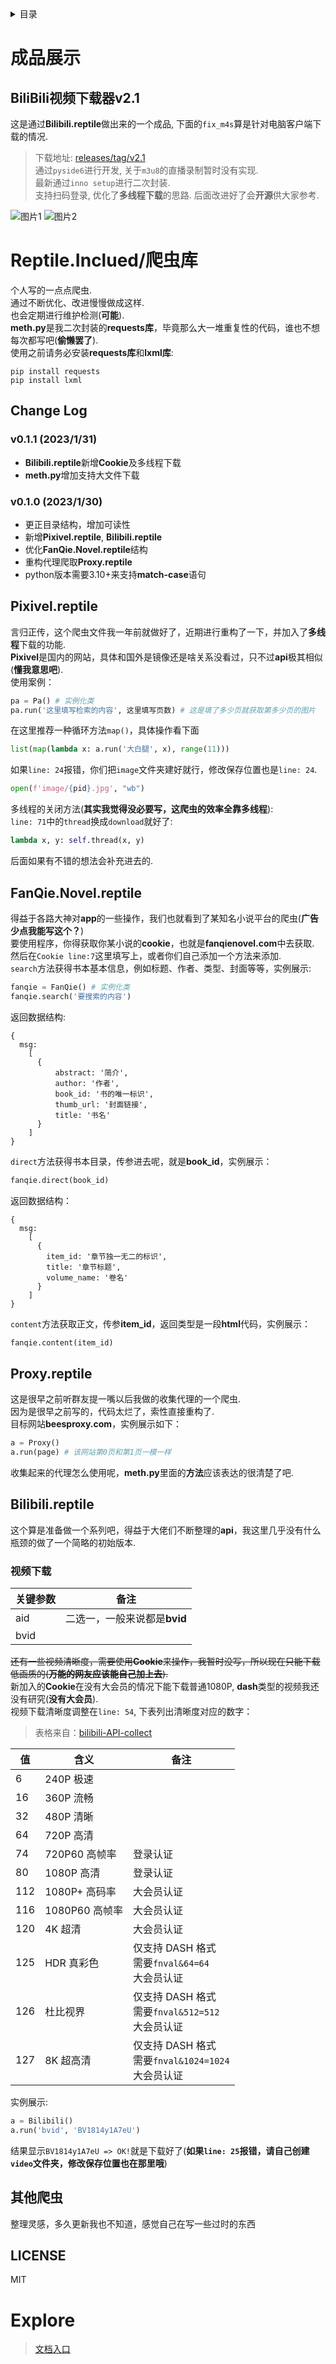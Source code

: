<details>
<summary>目录</summary>

- [Reptile.Inclued/爬虫库](#ReptileInclued/爬虫库)
    - [Change Log](#Change-Log)
      - [v0.1.1 (2023/1/31)](#v011-2023131)
      - [v0.1.0 (2023/1/30)](#v010-2023130)
    - [Pixivel.reptile](#Pixivelreptile)
    - [FanQie.Novel.reptile](#FanQieNovelreptile)
    - [Proxy.reptile](#Proxyreptile)
    - [Bilibili.reptile](#Bilibilireptile)
       - [视频下载](#视频下载)
    - [其他爬虫](#其他爬虫)
    - [LICENSE](#LICENSE)
- [Explore](#Explore)

</details>

# 成品展示
## BiliBili视频下载器v2.1
这是通过**Bilibili.reptile**做出来的一个成品, 下面的`fix_m4s`算是针对电脑客户端下载的情况.  
> 下载地址: [releases/tag/v2.1 ](https://github.com/UnAbuse/reptile.inclued/releases/tag/v2.1)  
> 通过`pyside6`进行开发, 关于`m3u8`的直播录制暂时没有实现.  
> 最新通过`inno setup`进行二次封装.  
> 支持扫码登录, 优化了**多线程下载**的思路.
> 后面改进好了会**开源**供大家参考.  

![图片1](/image/1.png)
![图片2](/image/2.png)

# Reptile.Inclued/爬虫库
个人写的一点点爬虫.  
通过不断优化、改进慢慢做成这样.  
也会定期进行维护检测(**可能**).  
**meth.py**是我二次封装的**requests库**，毕竟那么大一堆重复性的代码，谁也不想每次都写吧(**偷懒罢了**).  
使用之前请务必安装**requests库**和**lxml库**:
```
pip install requests
pip install lxml
```
## Change Log
### v0.1.1 (2023/1/31)
- **Bilibili.reptile**新增**Cookie**及多线程下载
- **meth.py**增加支持大文件下载
### v0.1.0 (2023/1/30)
- 更正目录结构，增加可读性  
- 新增**Pixivel.reptile**, **Bilibili.reptile**
- 优化**FanQie.Novel.reptile**结构
- 重构代理爬取**Proxy.reptile**
- python版本需要3.10+来支持**match-case**语句
## Pixivel.reptile
言归正传，这个爬虫文件我一年前就做好了，近期进行重构了一下，并加入了**多线程**下载的功能.  
**Pixivel**是国内的网站，具体和国外是镜像还是啥关系没看过，只不过**api**极其相似(**懂我意思吧**).  
使用案例：  
```python
pa = Pa() # 实例化类
pa.run('这里填写检索的内容', 这里填写页数) # 这是填了多少页就获取第多少页的图片
```
在这里推荐一种循环方法`map()`，具体操作看下面  
```python
list(map(lambda x: a.run('大白腿', x), range(11)))
```
如果`line: 24`报错，你们把`image`文件夹建好就行，修改保存位置也是`line: 24`.  
```python
open(f'image/{pid}.jpg', "wb")
```
多线程的关闭方法(**其实我觉得没必要写，这爬虫的效率全靠多线程**):  
`line: 71`中的`thread`换成`download`就好了:  
```python
lambda x, y: self.thread(x, y)
```
后面如果有不错的想法会补充进去的.
## FanQie.Novel.reptile
得益于各路大神对**app**的一些操作，我们也就看到了某知名小说平台的爬虫(**广告少点我能写这个？**)  
要使用程序，你得获取你某小说的**cookie**，也就是**fanqienovel.com**中去获取.  
然后在``Cookie line:7``这里填写上，或者你们自己添加一个方法来添加.  
`search`方法获得书本基本信息，例如标题、作者、类型、封面等等，实例展示:  
```python
fanqie = FanQie() # 实例化类
fanqie.search('要搜索的内容')
```
返回数据结构:  
```
{
  msg:
    [
      {
          abstract: '简介',
          author: '作者',
          book_id: '书的唯一标识',
          thumb_url: '封面链接',
          title: '书名'
      }
    ]
}
```
`direct`方法获得书本目录，传参进去呢，就是**book_id**，实例展示：  
```python
fanqie.direct(book_id)
```
返回数据结构：
```
{
  msg:
    [
      {
        item_id: '章节独一无二的标识',
        title: '章节标题',
        volume_name: '卷名'
      }
    ]
}
```
`content`方法获取正文，传参**item_id**，返回类型是一段**html**代码，实例展示：  
```python
fanqie.content(item_id)
```
## Proxy.reptile
这是很早之前听群友提一嘴以后我做的收集代理的一个爬虫.  
因为是很早之前写的，代码太烂了，索性直接重构了.  
目标网站**beesproxy.com**，实例展示如下：  
```python
a = Proxy()
a.run(page) # 该网站第0页和第1页一模一样
```
收集起来的代理怎么使用呢，**meth.py**里面的**方法**应该表达的很清楚了吧.  
## Bilibili.reptile
这个算是准备做一个系列吧，得益于大佬们不断整理的**api**，我这里几乎没有什么瓶颈的做了一个简略的初始版本.  
### 视频下载

|关键参数|             备注           |
|--------|----------------------------|
|  aid   |二选一，一般来说都是**bvid** |
|  bvid  |                             |

~~还有一些视频清晰度，需要使用**Cookie**来操作，我暂时没写，所以现在只能下载低画质的(**万能的网友应该能自己加上去**).~~  
新加入的**Cookie**在没有大会员的情况下能下载普通1080P, **dash**类型的视频我还没有研究(**没有大会员**).  
视频下载清晰度调整在`line: 54`, 下表列出清晰度对应的数字：  
> 表格来自：[bilibili-API-collect](https://github.com/SocialSisterYi/bilibili-API-collect)

| 值   | 含义           | 备注                                                         |
| ---- | -------------- | ------------------------------------------------------------ |
| 6    | 240P 极速      |                                                              |
| 16   | 360P 流畅      |                                                              |
| 32   | 480P 清晰      |                                                              |
| 64   | 720P 高清      |                                                              |
| 74   | 720P60 高帧率  | 登录认证                                                     |
| 80   | 1080P 高清     | 登录认证                                                     |
| 112  | 1080P+ 高码率  | 大会员认证                                                   |
| 116  | 1080P60 高帧率 | 大会员认证                                                   |
| 120  | 4K 超清        | 大会员认证               |
| 125  | HDR 真彩色     | 仅支持 DASH 格式<br />需要`fnval&64=64`<br />大会员认证      |
| 126  | 杜比视界       | 仅支持 DASH 格式<br />需要`fnval&512=512`<br />大会员认证    |
| 127  | 8K 超高清      | 仅支持 DASH 格式<br />需要`fnval&1024=1024`<br />大会员认证  |

实例展示:  
```python
a = Bilibili()
a.run('bvid', 'BV1814y1A7eU')
```
结果显示`BV1814y1A7eU => OK!`就是下载好了(**如果`line: 25`报错，请自己创建`video`文件夹，修改保存位置也在那里哦**)
## 其他爬虫
整理灵感，多久更新我也不知道，感觉自己在写一些过时的东西
## LICENSE
MIT
# Explore
> [文档入口](/explore/IntegratedManagementSystem.md)
